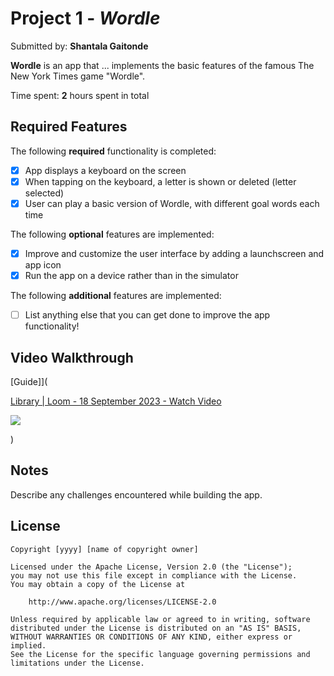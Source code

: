 # Project 1 - *Wordle*

Submitted by: **Shantala Gaitonde**

**Wordle** is an app that ... implements the basic features of the famous The New York Times game "Wordle".

Time spent: **2** hours spent in total

## Required Features

The following **required** functionality is completed:

- [X] App displays a keyboard on the screen
- [X] When tapping on the keyboard, a letter is shown or deleted (letter selected)
- [X] User can play a basic version of Wordle, with different goal words each time

The following **optional** features are implemented:

- [X] Improve and customize the user interface by adding a launchscreen and app icon
- [X] Run the app on a device rather than in the simulator

The following **additional** features are implemented:

- [ ] List anything else that you can get done to improve the app functionality!

## Video Walkthrough 

[Guide]](<div>
    <a href="https://www.loom.com/share/0be428b4a4644c96befcfbe492369dc2">
      <p>Library | Loom - 18 September 2023 - Watch Video</p>
    </a>
    <a href="https://www.loom.com/share/0be428b4a4644c96befcfbe492369dc2">
      <img style="max-width:300px;" src="https://cdn.loom.com/sessions/thumbnails/0be428b4a4644c96befcfbe492369dc2-with-play.gif">
    </a>
  </div>)


## Notes

Describe any challenges encountered while building the app.

## License

    Copyright [yyyy] [name of copyright owner]

    Licensed under the Apache License, Version 2.0 (the "License");
    you may not use this file except in compliance with the License.
    You may obtain a copy of the License at

        http://www.apache.org/licenses/LICENSE-2.0

    Unless required by applicable law or agreed to in writing, software
    distributed under the License is distributed on an "AS IS" BASIS,
    WITHOUT WARRANTIES OR CONDITIONS OF ANY KIND, either express or implied.
    See the License for the specific language governing permissions and
    limitations under the License.
